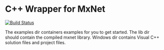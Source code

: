 # C++ Wrapper for MxNet

[![Build Status](https://travis-ci.org/dmlc/MXNet.cpp.svg?branch=travis)](https://travis-ci.org/dmlc/MXNet.cpp)

The examples dir containers examples for you to get started.
The lib dir should contain the compiled mxnet library.
Windows dir contains Visual C++ solution files and project files.
